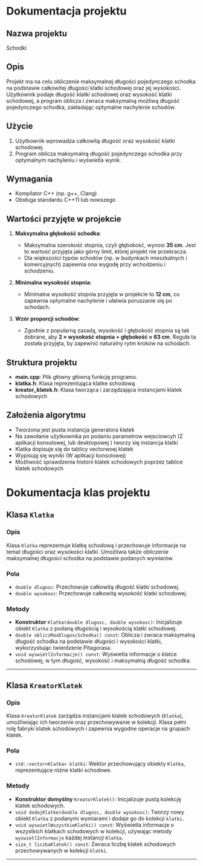 # Dokumentacja projektu

## Nazwa projektu
Schodki

## Opis
Projekt ma na celu obliczenie maksymalnej długości pojedynczego schodka na podstawie całkowitej długości klatki schodowej oraz jej wysokości. Użytkownik podaje długość klatki schodowej oraz wysokość klatki schodowej, a program oblicza i zwraca maksymalną możliwą długość pojedynczego schodka, zakładając optymalne nachylenie schodów.

## Użycie
1. Użytkownik wprowadza całkowitą długość oraz wysokość klatki schodowej.
2. Program oblicza maksymalną długość pojedynczego schodka przy optymalnym nachyleniu i wyświetla wynik.

## Wymagania
- Kompilator C++ (np. g++, Clang)
- Obsługa standardu C++11 lub nowszego

## Wartości przyjęte w projekcie

1. **Maksymalna głębokość schodka**: 
   - Maksymalna szerokość stopnia, czyli głębokość, wynosi **35 cm**. Jest to wartość przyjęta jako górny limit, której projekt nie przekracza. 
   - Dla większości typów schodów (np. w budynkach mieszkalnych i komercyjnych) zapewnia ona wygodę przy wchodzeniu i schodzeniu.

2. **Minimalna wysokość stopnia**:
   - Minimalna wysokość stopnia przyjęta w projekcie to **12 cm**, co zapewnia optymalne nachylenie i ułatwia poruszanie się po schodach.

3. **Wzór proporcji schodów**:
   - Zgodnie z popularną zasadą, wysokość i głębokość stopnia są tak dobrane, aby **2 × wysokość stopnia + głębokość ≈ 63 cm**. Reguła ta została przyjęta, by zapewnić naturalny rytm kroków na schodach.

## Struktura projektu
- **main.cpp**: Plik główny główną funkcję programu.
- **klatka.h**: Klasa reprezentująca klatke schodową
- **kreator_klatek.h**: Klasa tworząca i zarządzająca instancjami klatek schodowych


## Założenia algorytmu
- Tworzona jest pusta instancja generatora klatek
- Na zawołanie użytkownika po podaniu parametrow wejsciowcyh (Z aplikacji konsolowej, lub desktopowej ) tworzy się instancja klatki
- Klatka dopisuje się do tablicy vectorwoej klatek
- Wypisują się wyniki (W aplikacji konsolowej)
- Możliwość sprawdzenia historii klatek schodowych poprzez tablice klatek schodowych


# Dokumentacja klas projektu

## Klasa `Klatka`

### Opis
Klasa `Klatka` reprezentuje klatkę schodową i przechowuje informacje na temat długości oraz wysokości klatki. Umożliwia także obliczenie maksymalnej długości schodka na podstawie podanych wymiarów.

### Pola
- `double dlugosc`: Przechowuje całkowitą długość klatki schodowej.
- `double wysokosc`: Przechowuje całkowitą wysokość klatki schodowej.

### Metody
- **Konstruktor** `Klatka(double dlugosc, double wysokosc)`: Inicjalizuje obiekt `Klatka` z podaną długością i wysokością klatki schodowej.
- `double obliczMaxDlugoscSchodka() const`: Oblicza i zwraca maksymalną długość schodka na podstawie długości i wysokości klatki, wykorzystując twierdzenie Pitagorasa.
- `void wyswietlInformacje() const`: Wyświetla informacje o klatce schodowej, w tym długość, wysokość i maksymalną długość schodka.

---

## Klasa `KreatorKlatek`

### Opis
Klasa `KreatorKlatek` zarządza instancjami klatek schodowych (`Klatka`), umożliwiając ich tworzenie oraz przechowywanie w kolekcji. Klasa pełni rolę fabryki klatek schodowych i zapewnia wygodne operacje na grupach klatek.

### Pola
- `std::vector<Klatka> klatki`: Wektor przechowujący obiekty `Klatka`, reprezentujące różne klatki schodowe.

### Metody
- **Konstruktor domyślny** `KreatorKlatek()`: Inicjalizuje pustą kolekcję klatek schodowych.
- `void dodajKlatke(double dlugosc, double wysokosc)`: Tworzy nowy obiekt `Klatka` z podanymi wymiarami i dodaje go do kolekcji `klatki`.
- `void wyswietlWszystkieKlatki() const`: Wyświetla informacje o wszystkich klatkach schodowych w kolekcji, używając metody `wyswietlInformacje` każdej instancji `Klatka`.
- `size_t liczbaKlatek() const`: Zwraca liczbę klatek schodowych przechowywanych w kolekcji `klatki`.


---
